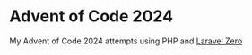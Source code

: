 # Advent of Code 2024
My Advent of Code 2024 attempts using PHP and [Laravel Zero](https://laravel-zero.com/)
